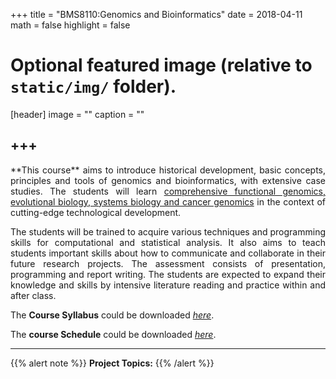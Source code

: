 +++
title = "BMS8110:Genomics and Bioinformatics"
date = 2018-04-11
math = false
highlight = false

# Optional featured image (relative to `static/img/` folder).
[header]
image = ""
caption = ""


+++
---
<p align="justify">**This course** aims to introduce historical development, basic concepts, principles and tools of genomics and bioinformatics, with extensive case studies. The students will learn <u>comprehensive functional genomics, evolutional biology, systems biology and cancer genomics</u> in the context of cutting-edge technological development. 

<p align="justify">The students will be trained to acquire various techniques and programming skills for computational and statistical analysis. It also aims to teach students important skills about how to communicate and collaborate in their future research projects. The assessment consists of presentation, programming and report writing. The students are expected to expand their knowledge and skills by intensive literature reading and practice within and after class.

The **Course Syllabus** could be downloaded [*here*](https://drive.google.com/file/d/1mpn_AAbbgXlB44IK9wuh_erTX-skWol9/view?usp=sharing).

The **course Schedule** could be downloaded [*here*](https://drive.google.com/file/d/1wcT77fgfemZOdIeSTMIVhXhRHj0Lkrxs/view?usp=sharing).

---
{{% alert note %}}
**Project Topics:**
{{% /alert %}}






             